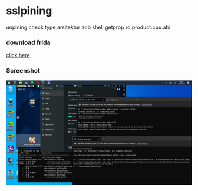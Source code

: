 # sslpining
unpining
check type arsitektur
adb shell getprop ro.product.cpu.abi
### download frida
<a href="https://github.com/frida/frida/releases">click here</a>
### Screenshot
<img src="https://raw.githubusercontent.com/widhisec/SSLPININGtuto/main/2023-08-07%20083357.png"/>
